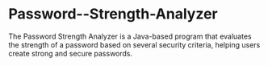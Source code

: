 # Password--Strength-Analyzer
The Password Strength Analyzer is a Java-based program that evaluates the strength of a password based on several security criteria, helping users create strong and secure passwords.
